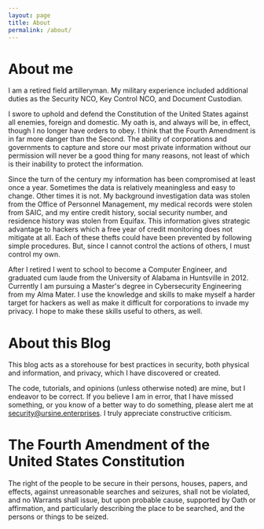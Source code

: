 ```yaml
---
layout: page
title: About
permalink: /about/
---
```


# About me

I am a retired field artilleryman.  My military experience included additional duties as the Security NCO, Key Control NCO, and Document Custodian.  

I swore to uphold and defend the Constitution of the United States against all enemies, foreign and domestic.  My oath is, and always will be, in effect, though I no longer have orders to obey.  I think that the Fourth Amendment is in far more danger than the Second.  The ability of corporations and governments to capture and store our most private information without our permission will never be a good thing for many reasons, not least of which is their inability to protect the information.

Since the turn of the century my information has been compromised at least once a year.  Sometimes the data is relatively meaningless and easy to change.  Other times it is not.  My background investigation data was stolen from the Office of Personnel Management, my medical records were stolen from SAIC, and my entire credit history, social security number, and residence history was stolen from Equifax.  This information gives strategic advantage to hackers which a free year of credit monitoring does not mitigate at all.  Each of these thefts could have been prevented by following simple procedures.  But, since I cannot control the actions of others, I must control my own.  

After I retired I went to school to become a Computer Engineer, and graduated cum laude from the University of Alabama in Huntsville in 2012.  Currently I am pursuing a Master's degree in Cybersecurity Engineering from my Alma Mater.  I use the knowledge and skills to make myself a harder target for hackers as well as make it difficult for corporations to invade my privacy.  I hope to make these skills useful to others, as well.

# About this Blog

This blog acts as a storehouse for best practices in security, both physical and information, and privacy, which I have discovered or created.  

The code, tutorials, and opinions (unless otherwise noted) are mine, but I endeavor to be correct.  If you believe I am in error, that I have missed something, or you know of a better way to do something, please alert me at [security@ursine.enterprises](mailto:security@ursine.enterprises).  I truly appreciate constructive criticism.

# The Fourth Amendment of the United States Constitution

The right of the people to be secure in their persons, houses, papers, and effects, against unreasonable searches and seizures, shall not be violated, and no Warrants shall issue, but upon probable cause, supported by Oath or affirmation, and particularly describing the place to be searched, and the persons or things to be seized.